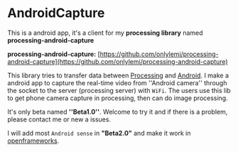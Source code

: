 # AndroidCapture
This is a android app, it's a client for my **processing library** named **processing-android-capture**

**processing-android-capture:** [https://github.com/onlylemi/processing-android-capture](https://github.com/onlylemi/processing-android-capture)

This library tries to transfer data between [Processing](https://processing.org) and [Android](https://android.com). I make a android app to capture the real-time video from ''Android camera''  through the socket to the server (processing server) with `WiFi`. The users use this lib to get phone camera capture in processing, then can do image processing. 

It's only beta named **''Beta1.0''**. Welcome to try it and if there is a problem, please contact me or new a issues. 

I will add most `Android sense` in **"Beta2.0"** and make it work in [openframeworks](http://www.openframeworks.cc/). 
